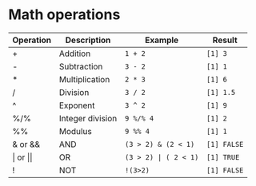 # **Math operations**

| Operation | Description | Example | Result |
| --------- | ----------- | ------- | ------ |
| + | Addition | `1 + 2` | `[1] 3` |
| - | Subtraction | `3 - 2` | `[1] 1` |
| * | Multiplication | `2 * 3` | `[1] 6` |
| / | Division | `3 / 2` | `[1] 1.5` |
| ^ | Exponent | `3 ^ 2` | `[1] 9` |
| %/% | Integer division | `9 %/% 4` | `[1] 2` |
| %% | Modulus | `9 %% 4` | `[1] 1` |
| & or && | AND | `(3 > 2) & (2 < 1)` | `[1] FALSE`
| \| or \|\| | OR | `(3 > 2) \| ( 2 < 1)` | `[1] TRUE` |
| ! | NOT | `!(3>2)` | `[1] FALSE` |